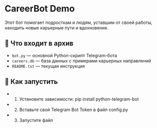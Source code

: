 # CareerBot Demo

Этот бот помогает подросткам и людям, уставшим от своей работы, находить новые карьерные пути и вдохновение.

## 🔧 Что входит в архив

- `bot.py` — основной Python-скрипт Telegram-бота
- `careers.db` — база данных с примерами карьерных направлений
- `README.txt` — текущая инструкция

## 🚀 Как запустить

- 1. Установите зависимости:
pip install python-telegram-bot

- 2. Вставьте свой Telegram Bot Token в файл config.py

- 3. Запустите файл


